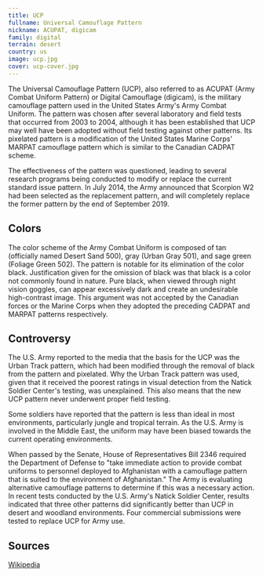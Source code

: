 ```yaml
---
title: UCP
fullname: Universal Camouflage Pattern
nickname: ACUPAT, digicam
family: digital
terrain: desert
country: us
image: ucp.jpg
cover: ucp-cover.jpg
---
```

The Universal Camouflage Pattern (UCP), also referred to as ACUPAT (Army Combat Uniform Pattern) or Digital Camouflage (digicam), is the military camouflage pattern used in the United States Army's Army Combat Uniform. The pattern was chosen after several laboratory and field tests that occurred from 2003 to 2004, although it has been established that UCP may well have been adopted without field testing against other patterns. Its pixelated pattern is a modification of the United States Marine Corps' MARPAT camouflage pattern which is similar to the Canadian CADPAT scheme.

The effectiveness of the pattern was questioned, leading to several research programs being conducted to modify or replace the current standard issue pattern. In July 2014, the Army announced that Scorpion W2 had been selected as the replacement pattern, and will completely replace the former pattern by the end of September 2019.

Colors
------
The color scheme of the Army Combat Uniform is composed of tan (officially named Desert Sand 500), gray (Urban Gray 501), and sage green (Foliage Green 502). The pattern is notable for its elimination of the color black. Justification given for the omission of black was that black is a color not commonly found in nature. Pure black, when viewed through night vision goggles, can appear excessively dark and create an undesirable high-contrast image. This argument was not accepted by the Canadian forces or the Marine Corps when they adopted the preceding CADPAT and MARPAT patterns respectively.

Controversy
-------------
The U.S. Army reported to the media that the basis for the UCP was the Urban Track pattern, which had been modified through the removal of black from the pattern and pixelated. Why the Urban Track pattern was used, given that it received the poorest ratings in visual detection from the Natick Soldier Center's testing, was unexplained. This also means that the new UCP pattern never underwent proper field testing.

Some soldiers have reported that the pattern is less than ideal in most environments, particularly jungle and tropical terrain. As the U.S. Army is involved in the Middle East, the uniform may have been biased towards the current operating environments.

When passed by the Senate, House of Representatives Bill 2346 required the Department of Defense to "take immediate action to provide combat uniforms to personnel deployed to Afghanistan with a camouflage pattern that is suited to the environment of Afghanistan." The Army is evaluating alternative camouflage patterns to determine if this was a necessary action. In recent tests conducted by the U.S. Army's Natick Soldier Center, results indicated that three other patterns did significantly better than UCP in desert and woodland environments. Four commercial submissions were tested to replace UCP for Army use.

Sources
-------
[Wikipedia](https://en.wikipedia.org/wiki/Universal_Camouflage_Pattern)
